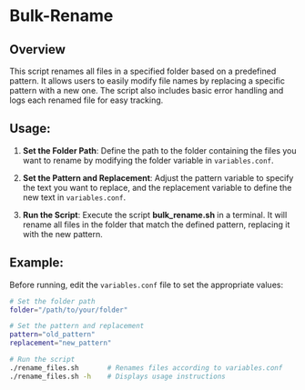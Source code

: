 # Bulk-Rename

## Overview

This script renames all files in a specified folder based on a predefined pattern. It allows users to easily modify file names by replacing a specific pattern with a new one. The script also includes basic error handling and logs each renamed file for easy tracking.

## Usage:
1. **Set the Folder Path**: Define the path to the folder containing the files you want to rename by modifying the folder variable in `variables.conf`.

2. **Set the Pattern and Replacement**: Adjust the pattern variable to specify the text you want to replace, and the replacement variable to define the new text in `variables.conf`.

3. **Run the Script**: Execute the script **bulk_rename.sh** in a terminal. It will rename all files in the folder that match the defined pattern, replacing it with the new pattern.

## Example:

Before running, edit the `variables.conf` file to set the appropriate values:

```bash
# Set the folder path
folder="/path/to/your/folder"

# Set the pattern and replacement
pattern="old_pattern"
replacement="new_pattern"

# Run the script
./rename_files.sh       # Renames files according to variables.conf
./rename_files.sh -h    # Displays usage instructions
```
